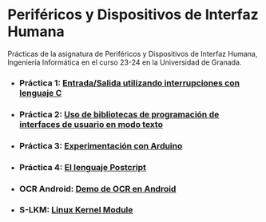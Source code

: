 # Periféricos y Dispositivos de Interfaz Humana

Prácticas de la asignatura de Periféricos y Dispositivos de Interfaz Humana, Ingeniería Informática en el curso 23-24 en la Universidad de Granada.


- ### Práctica 1: [Entrada/Salida utilizando interrupciones con lenguaje C](P1/)
- ### Práctica 2: [Uso de bibliotecas de programación de interfaces de usuario en modo texto](P2/)
- ### Práctica 3: [Experimentación con Arduino](P3/)
- ### Práctica 4: [El lenguaje Postcript](P4/)
- ### OCR Android: [Demo de OCR en Android](OCR-Android/)
- ### S-LKM: [Linux Kernel Module](S-LKM/)
